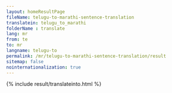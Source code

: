 ```yaml
---
layout: homeResultPage
fileName: telugu-to-marathi-sentence-translation
translatein: telugu_to_marathi
folderName : translate
lang: mr
from: te
to: mr
langname: telugu-to
permalink: /mr/telugu-to-marathi-sentence-translation/result
sitemap: false
nointernationalization: true
---
```

{% include result/translateinto.html %}

<script src="/js/result/translation.js" data-foldername="{{page.folderName}}" data-lang="{{page.lang}}"></script>
